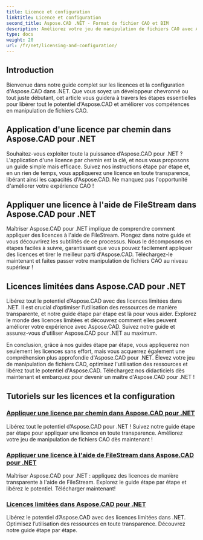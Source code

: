 ```yaml
---
title: Licence et configuration
linktitle: Licence et configuration
second_title: Aspose.CAD .NET - Format de fichier CAO et BIM
description: Améliorez votre jeu de manipulation de fichiers CAO avec Aspose.CAD pour .NET ! Appliquez des licences de manière transparente à l'aide de FileStream ou par chemin avec nos didacticiels étape par étape.
type: docs
weight: 20
url: /fr/net/licensing-and-configuration/
---
```


## Introduction

Bienvenue dans notre guide complet sur les licences et la configuration d'Aspose.CAD dans .NET. Que vous soyez un développeur chevronné ou tout juste débutant, cet article vous guidera à travers les étapes essentielles pour libérer tout le potentiel d'Aspose.CAD et améliorer vos compétences en manipulation de fichiers CAO.

## Application d'une licence par chemin dans Aspose.CAD pour .NET

Souhaitez-vous exploiter toute la puissance d’Aspose.CAD pour .NET ? L'application d'une licence par chemin est la clé, et nous vous proposons un guide simple mais efficace. Suivez nos instructions étape par étape et, en un rien de temps, vous appliquerez une licence en toute transparence, libérant ainsi les capacités d'Aspose.CAD. Ne manquez pas l'opportunité d'améliorer votre expérience CAO !

## Appliquer une licence à l'aide de FileStream dans Aspose.CAD pour .NET

Maîtriser Aspose.CAD pour .NET implique de comprendre comment appliquer des licences à l'aide de FileStream. Plongez dans notre guide et vous découvrirez les subtilités de ce processus. Nous le décomposons en étapes faciles à suivre, garantissant que vous pouvez facilement appliquer des licences et tirer le meilleur parti d'Aspose.CAD. Téléchargez-le maintenant et faites passer votre manipulation de fichiers CAO au niveau supérieur !

## Licences limitées dans Aspose.CAD pour .NET

Libérez tout le potentiel d’Aspose.CAD avec des licences limitées dans .NET. Il est crucial d’optimiser l’utilisation des ressources de manière transparente, et notre guide étape par étape est là pour vous aider. Explorez le monde des licences limitées et découvrez comment elles peuvent améliorer votre expérience avec Aspose.CAD. Suivez notre guide et assurez-vous d'utiliser Aspose.CAD pour .NET au maximum.

En conclusion, grâce à nos guides étape par étape, vous appliquerez non seulement les licences sans effort, mais vous acquerrez également une compréhension plus approfondie d'Aspose.CAD pour .NET. Élevez votre jeu de manipulation de fichiers CAO, optimisez l'utilisation des ressources et libérez tout le potentiel d'Aspose.CAD. Téléchargez nos didacticiels dès maintenant et embarquez pour devenir un maître d'Aspose.CAD pour .NET !
## Tutoriels sur les licences et la configuration
### [Appliquer une licence par chemin dans Aspose.CAD pour .NET](./apply-license-by-path/)
 Libérez tout le potentiel d’Aspose.CAD pour .NET ! Suivez notre guide étape par étape pour appliquer une licence en toute transparence. Améliorez votre jeu de manipulation de fichiers CAO dès maintenant !
### [Appliquer une licence à l'aide de FileStream dans Aspose.CAD pour .NET](./apply-license-using-filestream/)
Maîtriser Aspose.CAD pour .NET : appliquez des licences de manière transparente à l'aide de FileStream. Explorez le guide étape par étape et libérez le potentiel. Télécharger maintenant!
### [Licences limitées dans Aspose.CAD pour .NET](./metered-licensing/)
Libérez le potentiel d’Aspose.CAD avec des licences limitées dans .NET. Optimisez l’utilisation des ressources en toute transparence. Découvrez notre guide étape par étape.